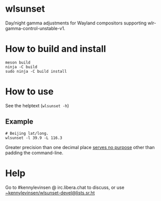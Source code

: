 # wlsunset

Day/night gamma adjustments for Wayland compositors supporting wlr-gamma-control-unstable-v1.

# How to build and install

```
meson build
ninja -C build
sudo ninja -C build install
```

# How to use

See the helptext (`wlsunset -h`)

## Example

```
# Beijing lat/long.
wlsunset -l 39.9 -L 116.3
```

Greater precision than one decimal place [serves no purpose](https://xkcd.com/2170/) other than padding the command-line.

# Help

Go to #kennylevinsen @ irc.libera.chat to discuss, or use [~kennylevinsen/wlsunset-devel@lists.sr.ht](https://lists.sr.ht/~kennylevinsen/wlsunset-devel)
